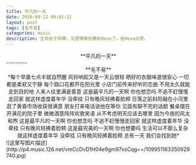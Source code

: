```yaml
---
title: 平凡的一天
date: 2018-09-12 00:02:12
layout: post
tags: [毛不易]
categories: music
description: 生命在于折腾，又把博客折腾到Hexo了。给Hexo点赞。
---
```

<center> **平凡的一天**</center>
---------
<center> **毛不易**</center>
<center>
*每个早晨七点半就自然醒
风铃响起又是一天云很轻
晒好的衣服味道很安心
一切都是柔软又宁静
每个路口花都开在阳光里
小店门前传来好听的恋曲
不用太久就能走到目的地
人来人往里满是善意
这是最平凡的一天啊
你也想念吗
不追不赶慢慢走回家
就这样虚度着年华 没牵挂
只有晚风轻拂着脸颊
日落之前斜阳融在小河里
逛了黄昏市场收获很满意
朋友打来电话说他在等你
见面有聊不完的话题
餐桌摆在开满花的院子里
微微酒意阵阵欢歌笑语
从不考虑明天应该去哪里
因为今夜的风太和煦
这是最平凡的一天啊
你也想念吗
不追不赶慢慢走回家
就这样虚度着年华 没牵挂
只有晚风轻拂着脸颊
这是最完美的一天啊
你也想要吗
生活可以不那么复杂
就这样虚度着年华 没牵挂
只有晚风轻拂着脸颊
总有一天 我们会找到她*</center>					
![这里写图片描述](http://p4.music.126.net/vmCcDvD1H04e9gm97xsCqg==/109951163350929740.jpg)




